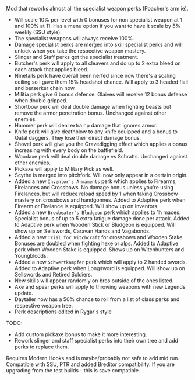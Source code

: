 Mod that reworks almost all the specialist weapon perks (Poacher's arm ie).  

* Will scale 10% per level with 0 bonuses for non specialist weapon at 1 and 100% at 11. Has a menu option if you want to have it scale by 5% weekly (SSU style).
* The specialist weapons will always receive 100%.
* Damage specialist perks are merged into skill specialist perks and will unlock when you take the respective weapon mastery.
* Slinger and Staff perks got the specialist treatment.
* Butcher's perk will apply to all cleavers and do up to 2 extra bleed on each attack that applies bleed.
* Ninetails perk have overall been nerfed since now there's a scaling ceiling so I gave them 15% headshot chance. Will apply to 3 headed flail and berserker chain now.
* Militia perk give 6 bonus defense. Glaives will receive 12 bonus defense when double gripped.
* Shortbow perk will deal double damage when fighting beasts but remove the armor penetration bonus. Unchanged against other enemies.
* Hammer perk will deal extra hp damage that ignores armor.
* Knife perk will give deathblow to any knife equipped and a bonus to Qatal daggers. They lose their direct damage bonus.
* Shovel perk will give you the Gravedigging effect which applies a bonus increasing with every body on the battlefield.
* Woodaxe perk will deal double damage vs Schratts. Unchanged against other enemies.
* Pickaxe will apply to Military Pick as well.
* Scythe is merged into pitchfork. Will now only appear in a certain origin.
* Added a new `Inventor's Armaments` perk which applies to Firearms, Firelances and Crossbows. No damage bonus unless you're using Firelances, but will reduce reload speed by 1 when taking Crossbow mastery on crossbows and handgonnes. Added to Adaptive perk when Firearm or Firelance is equipped. Will show up on Inventors.
* Added a new `Browbeater's Bludgeon` perk which applies to 1h maces. Specialist bonus of up to 5 extra fatigue damage done per attack. Added to Adaptive perk when Wooden Stick or Bludgeon is equipped. Will show up on Sellswords, Caravan Hands and Vagabonds.
* Added a new `Trial for Witchcraft` for crossbows and Wooden Stake. Bonuses are doubled when fighting hexe or alps. Added to Adaptive perk when Wooden Stake is equipped. Shows up on Witchhunters and Youngbloods.
* Added a new `Schwertkampfer` perk which will apply to 2 handed swords. Added to Adaptive perk when Longsword is equipped. Will show up on Sellswords and Retired Soldiers.
* New skills will appear randomly on bros outside of the ones listed.
* Axe and spear perks will apply to throwing weapons with new Legends update.
* Daytaller now has a 50% chance to roll from a list of class perks and respective weapon tree.
* Perk descriptions edited in Rygar's style

TODO:
* Add custom pickaxe bonus to make it more interesting.
* Rework slinger and staff specialist perks into their own tree and add perks to replace them.



Requires Modern Hooks and is maybe/probably not safe to add mid run. Compatible with SSU, PTR and added Breditor compatibility. If you are upgrading from the test builds - this is save compatible.
